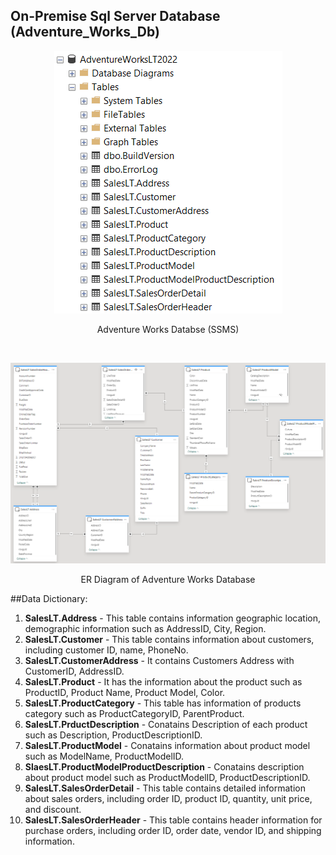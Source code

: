 ##  On-Premise Sql Server Database (Adventure_Works_Db)

<p align= 'center'>
  <img src='AdventureWorks_Db_SQLServer.png'>
</p>
<p align='center'>Adventure Works Databse (SSMS)</p></br>

<p align= 'center'>
  <img src='AdventureWorksDb_DataModel.png'>
</p>
<p align='center'>ER Diagram of Adventure Works Database</p>

##Data Dictionary:
1. **SalesLT.Address** - This table contains information geographic location, demographic information such as AddressID, City, Region.
2. **SalesLT.Customer** - This table contains information about customers, including customer ID, name, PhoneNo.
3. **SalesLT.CustomerAddress** - It contains Customers Address with CustomerID, AddressID.
4. **SalesLT.Product** - It has the information about the product such as ProductID, Product Name, Product Model, Color.
5. **SalesLT.ProductCategory** - This table has information of products category such as ProductCategoryID, ParentProduct.
6. **SalesLT.PrductDescription** - Conatains Description of each product such as Description, ProductDescriptionID.
7. **SalesLT.ProductModel** - Conatains information about product model such as ModelName, ProductModelID.
8. **SlaesLT.ProductModelProductDescription** - Conatains description about product model such as ProductModelID, ProductDescriptionID.
9. **SalesLT.SalesOrderDetail** - This table contains detailed information about sales orders, including order ID, product ID, quantity, unit price, and discount.
10. **SalesLT.SalesOrderHeader** - This table contains header information for purchase orders, including order ID, order date, vendor ID, and shipping information.
